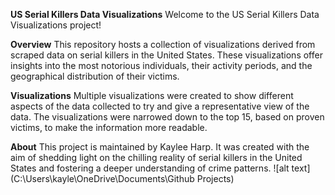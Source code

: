 **US Serial Killers Data Visualizations**
Welcome to the US Serial Killers Data Visualizations project!

**Overview**
This repository hosts a collection of visualizations derived from scraped data on serial killers in the United States. These visualizations offer insights into the most notorious individuals, their activity periods, and the geographical distribution of their victims.

**Visualizations**
Multiple visualizations were created to show different aspects of the data collected to try and give a representative view of the data. The visualizations were narrowed down to the top 15, based on proven victims, to make the information more readable.

**About**
This project is maintained by Kaylee Harp. It was created with the aim of shedding light on the chilling reality of serial killers in the United States and fostering a deeper understanding of crime patterns.
![alt text](C:\Users\kayle\OneDrive\Documents\Github Projects)
